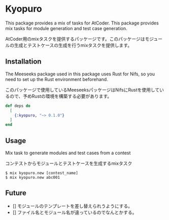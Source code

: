 # Kyopuro

This package provides a mix of tasks for AtCoder. This package provides mix tasks for module generation and test case generation.

AtCoder用のmixタスクを提供するパッケージです。このパッケージはモジュールの生成とテストケースの生成を行うmixタスクを提供します。

## Installation

The Meeseeks package used in this package uses Rust for Nifs, so you need to set up the Rust environment beforehand.

このパッケージで使用しているMeeseeksパッケージはNifsにRustを使用しているので、予めRustの環境を構築する必要があります。

```elixir
def deps do
  [
    {:kyopuro, "~> 0.1.0"}
  ]
end
```

## Usage

Mix task to generate modules and test cases from a contest

コンテストからモジュールとテストケースを生成するmixタスク

    $ mix kyopuro.new [contest_name]
    $ mix kyopuro.new abc001

## Future

- [] モジュールのテンプレートを差し替えられうようにする。
- [] ファイル名とモジュール名が違っているのでなんとかする。
